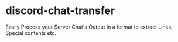 # discord-chat-transfer
Easily Process your Server Chat's Output in a format to extract Links, Special contents etc.
